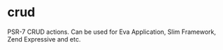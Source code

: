 # crud
PSR-7 CRUD actions. Can be used for Eva Application, Slim Framework, Zend Expressive and etc.
